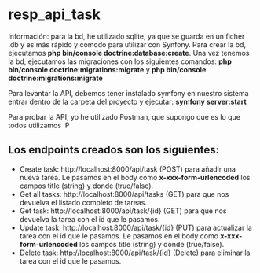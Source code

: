 # resp_api_task

Información: para la bd, he utilizado sqlite, ya que se guarda en un ficher .db y es más rápido y cómodo para utilizar con Synfony. Para crear la bd, ejecutamos **php bin/console doctrine:database:create**. Una vez tenemos la bd, ejecutamos las migraciones con los siguientes comandos: **php bin/console doctrine:migrations:migrate** y **php bin/console doctrine:migrations:migrate**

Para levantar la API, debemos tener instalado symfony en nuestro sistema entrar dentro de la carpeta del proyecto y ejecutar: **symfony server:start**

Para probar la API, yo he utilizado Postman, que supongo que es lo que todos utilizamos :P

Los endpoints creados son los siguientes:
- 
- Create task: http://localhost:8000/api/task (POST) para añadir una nueva tarea. Le pasamos en el body como **x-xxx-form-urlencoded** los campos title (string) y donde (true/false).
- Get all tasks: http://localhost:8000/api/tasks (GET) para que nos devuelva el listado completo de tareas.
- Get task: http://localhost:8000/api/task/{id} (GET) para que nos devuelva la tarea con el id que le pasamos.
- Update task: http://localhost:8000/api/task/{id} (PUT) para actualizar la tarea con el id que le pasamos. Le pasamos en el body como **x-xxx-form-urlencoded** los campos title (string) y donde (true/false).
- Delete task: http://localhost:8000/api/task/{id} (Delete) para eliminar la tarea con el id que le pasamos.

